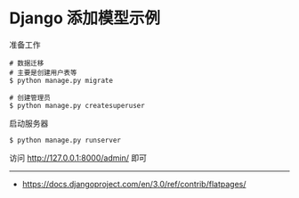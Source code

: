 # Django 添加模型示例

准备工作

    # 数据迁移
    # 主要是创建用户表等
    $ python manage.py migrate

    # 创建管理员
    $ python manage.py createsuperuser

启动服务器

    $ python manage.py runserver

访问 http://127.0.0.1:8000/admin/ 即可

---

- https://docs.djangoproject.com/en/3.0/ref/contrib/flatpages/

